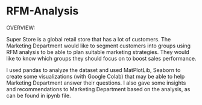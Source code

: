 # RFM-Analysis

OVERVIEW:

Super Store is a global retail store that has a lot of customers.
The Marketing Department would like to segment customers into groups using RFM analysis to be able to plan suitable marketing strategies. 
They would like to know which groups they should focus on to boost sales performance.

I used pandas to analyze the dataset and used MatPlotLib, Seaborn to create some visualizations (with Google Colab) that may be able to help Marketing Department answer their questions.
I also gave some insights and recommendations to Marketing Department based on the analysis, as can be found in ipynb file.
